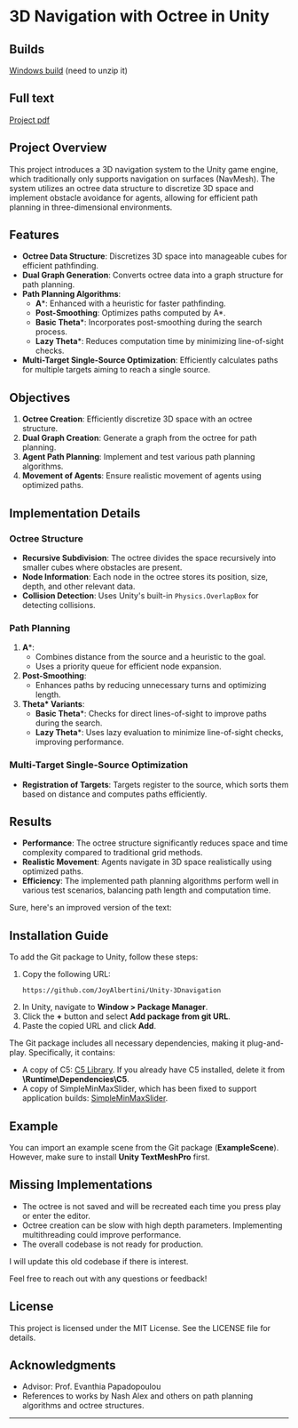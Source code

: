 # 3D Navigation with Octree in Unity

## Builds 
[Windows build](https://github.com/JoyAlbertini/Unity-3Dnavigation/Extra/Build.zip) (need to unzip it)

## Full text
[Project pdf](Extra/bachelorproject.pdf)

## Project Overview

This project introduces a 3D navigation system to the Unity game engine, which traditionally only supports navigation on surfaces (NavMesh). The system utilizes an octree data structure to discretize 3D space and implement obstacle avoidance for agents, allowing for efficient path planning in three-dimensional environments.

## Features

- **Octree Data Structure**: Discretizes 3D space into manageable cubes for efficient pathfinding.
- **Dual Graph Generation**: Converts octree data into a graph structure for path planning.
- **Path Planning Algorithms**:
  - **A***: Enhanced with a heuristic for faster pathfinding.
  - **Post-Smoothing**: Optimizes paths computed by A*.
  - **Basic Theta***: Incorporates post-smoothing during the search process.
  - **Lazy Theta***: Reduces computation time by minimizing line-of-sight checks.
- **Multi-Target Single-Source Optimization**: Efficiently calculates paths for multiple targets aiming to reach a single source.

## Objectives

1. **Octree Creation**: Efficiently discretize 3D space with an octree structure.
2. **Dual Graph Creation**: Generate a graph from the octree for path planning.
3. **Agent Path Planning**: Implement and test various path planning algorithms.
4. **Movement of Agents**: Ensure realistic movement of agents using optimized paths.

## Implementation Details

### Octree Structure

- **Recursive Subdivision**: The octree divides the space recursively into smaller cubes where obstacles are present.
- **Node Information**: Each node in the octree stores its position, size, depth, and other relevant data.
- **Collision Detection**: Uses Unity's built-in `Physics.OverlapBox` for detecting collisions.

### Path Planning

1. **A***:
   - Combines distance from the source and a heuristic to the goal.
   - Uses a priority queue for efficient node expansion.
2. **Post-Smoothing**:
   - Enhances paths by reducing unnecessary turns and optimizing length.
3. **Theta\* Variants**:
   - **Basic Theta***: Checks for direct lines-of-sight to improve paths during the search.
   - **Lazy Theta***: Uses lazy evaluation to minimize line-of-sight checks, improving performance.

### Multi-Target Single-Source Optimization

- **Registration of Targets**: Targets register to the source, which sorts them based on distance and computes paths efficiently.

## Results

- **Performance**: The octree structure significantly reduces space and time complexity compared to traditional grid methods.
- **Realistic Movement**: Agents navigate in 3D space realistically using optimized paths.
- **Efficiency**: The implemented path planning algorithms perform well in various test scenarios, balancing path length and computation time.


Sure, here's an improved version of the text:

## Installation Guide

To add the Git package to Unity, follow these steps:

1. Copy the following URL:
    ```git
    https://github.com/JoyAlbertini/Unity-3Dnavigation
    ```
2. In Unity, navigate to **Window > Package Manager**.
3. Click the **+** button and select **Add package from git URL**.
4. Paste the copied URL and click **Add**.

The Git package includes all necessary dependencies, making it plug-and-play. Specifically, it contains:

- A copy of C5: [C5 Library](https://github.com/sestoft/C5/tree/master/C5). If you already have C5 installed, delete it from **\Runtime\Dependencies\C5**.
- A copy of SimpleMinMaxSlider, which has been fixed to support application builds: [SimpleMinMaxSlider](https://github.com/augustdominik/SimpleMinMaxSlider).

## Example

You can import an example scene from the Git package (**ExampleScene**). However, make sure to install **Unity TextMeshPro** first.

## Missing Implementations

- The octree is not saved and will be recreated each time you press play or enter the editor.
- Octree creation can be slow with high depth parameters. Implementing multithreading could improve performance.
- The overall codebase is not ready for production.

I will update this old codebase if there is interest.

Feel free to reach out with any questions or feedback!

## License

This project is licensed under the MIT License. See the LICENSE file for details.

## Acknowledgments

- Advisor: Prof. Evanthia Papadopoulou
- References to works by Nash Alex and others on path planning algorithms and octree structures.

---
